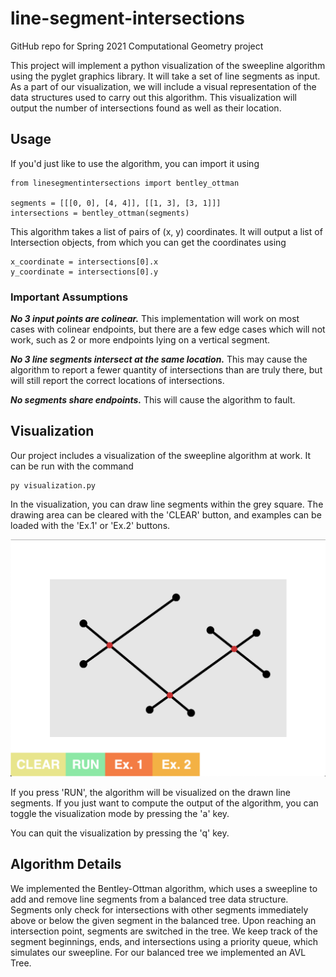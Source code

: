 # line-segment-intersections
GitHub repo for Spring 2021 Computational Geometry project

This project will implement a python visualization of the sweepline algorithm using the pyglet graphics library. It will take a set of line segments as input. As a part of our visualization, we will include a visual representation of the data structures used to carry out this algorithm. This visualization will output the number of intersections found as well as their location. 

## Usage
If you'd just like to use the algorithm, you can import it using 

    from linesegmentintersections import bentley_ottman
    
    segments = [[[0, 0], [4, 4]], [[1, 3], [3, 1]]]
    intersections = bentley_ottman(segments)
    
This algorithm takes a list of pairs of (x, y) coordinates. It will output a list of Intersection objects, from which you can get the coordinates using 

    x_coordinate = intersections[0].x
    y_coordinate = intersections[0].y

### Important Assumptions
***No 3 input points are colinear.*** This implementation will work on most cases with colinear endpoints, but there are a few edge cases which will not work, such as 2 or more endpoints lying on a vertical segment.

***No 3 line segments intersect at the same location.*** This may cause the algorithm to report a fewer quantity of intersections than are truly there, but will still report the correct locations of intersections.

***No segments share endpoints.*** This will cause the algorithm to fault.


## Visualization
Our project includes a visualization of the sweepline algorithm at work. It can be run with the command 

    py visualization.py
    
In the visualization, you can draw line segments within the grey square. The drawing area can be cleared with the 'CLEAR' button, and examples can be loaded with the 'Ex.1' or 'Ex.2' buttons.

![](https://github.com/LiahNikol/line-segment-intersections/blob/main/doc/visualization-1.png)

If you press 'RUN', the algorithm will be visualized on the drawn line segments. If you just want to compute the output of the algorithm, you can toggle the visualization mode by pressing the 'a' key.

You can quit the visualization by pressing the 'q' key.

## Algorithm Details
We implemented the Bentley-Ottman algorithm, which uses a sweepline to add and remove line segments from a balanced tree data structure. Segments only check for intersections with other segments immediately above or below the given segment in the balanced tree. Upon reaching an intersection point, segments are switched in the tree. We keep track of the segment beginnings, ends, and intersections using a priority queue, which simulates our sweepline. For our balanced tree we implemented an AVL Tree.
